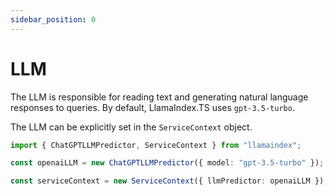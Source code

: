 ```yaml
---
sidebar_position: 0
---
```


# LLM

The LLM is responsible for reading text and generating natural language responses to queries. By default, LlamaIndex.TS uses `gpt-3.5-turbo`. 

The LLM can be explicitly set in the `ServiceContext` object.

```typescript
import { ChatGPTLLMPredictor, ServiceContext } from "llamaindex";

const openaiLLM = new ChatGPTLLMPredictor({ model: "gpt-3.5-turbo" });

const serviceContext = new ServiceContext({ llmPredictor: openaiLLM });
```
